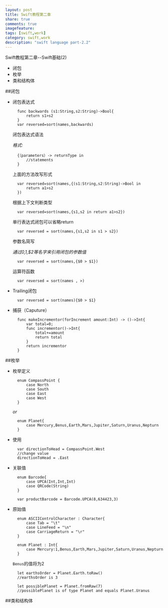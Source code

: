 ```yaml
---
layout: post
title: Swift教程第二章
share: true
comments: true
imagefeature:
tags: [swift,work]
category: swift,work
description: "swift language part-2.2"
---
```


Swift教程第二章--Swift基础(2)

* 闭包
* 枚举
* 类和结构体

<!--more-->
	
##闭包

* 闭包表达式
		
		func backwards (s1:String,s2:String)->Bool{
			return s1>s2
		}
		var reversed=sort(names,backwards)

	闭包表达式语法
		
	*格式:*	
		
		{（parameters）-> returnType in 
			//statements
		}		
		
	上面的方法改写形式
		
		var reversed=sort(names,{(s1:String,s2:String)->Bool in 
			return a1>s2
		})

	根据上下文判断类型
	
		var reversed=sort(names,{s1,s2 in return a1>s2})
		
	单行表达式闭包可以省略return
	
		var reversed = sort(names,{s1,s2 in s1 > s2})
		
	参数名简写
	
	*通过$0,$1,$2等名字来引用闭包的参数值*
		
		var reversed = sort(names,{$0 > $1})

	运算符函数
	
		var reversed = sort(names , >)
		
* Trailing闭包

		var reversed = sort(names){$0 > $1}
		
* 捕获（Caputure）

		func makeIncrementor(forIncrement amount:Int) -> ()->Int{
			var total=0;
			func incrementor()->Int{
				total+=amount
				return total
			}
			return incrementor
		}	

##枚举

* 枚举定义
	
		enum CompassPoint {
			case North
			case South
			case East
			case West
		}
		
	*or*
		
		enum Planet{
			case Mercury,Benus,Earth,Mars,Jupiter,Saturn,Uranus,Nepturn
		}
* 使用

		var directionToHead = CompassPoint.West
		//change value
		directionToHead = .East
		
* 关联值

		enum Barcode{
			case UPCA(Int,Int,Int)
			case QRCode(String)
		}
		
		var productBarcode = Barcode.UPCA(8,634423,3)
		
* 原始值

		enum ASCIIControlCharacter : Character{
			case Tab = "\t"
			case LineFeed = "\n"
			case CarriageReturn = "\r"
		}		

		enum Planet : Int{
			case Mercury:1,Benus,Earth,Mars,Jupiter,Saturn,Uranus,Nepturn
		}
	`Benus`的值将为2
	
		let earthsOrder = Planet.Earth.toRaw()
		//earthsOrder is 3
		
		let possiblePlanet = Planet.fromRaw(7)
		//possiblePlanet is of type Planet and equals Planet.Uranus
		
##类和结构体

		
		
		
		


	



	












		
		
		
		
		
		
		
		



























